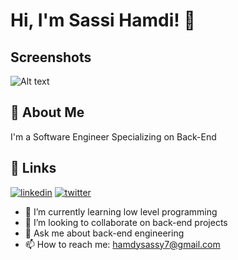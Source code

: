 # Hi, I'm Sassi Hamdi! 👋


## Screenshots

<img src="https://www.istockphoto.com/vector/software-engineering-banner-and-icons-gm636526232-112969729" alt="Alt text" title="Optional title">


## 🚀 About Me
I'm a Software Engineer Specializing on Back-End

## 🔗 Links

[![linkedin](https://img.shields.io/badge/linkedin-0A66C2?style=for-the-badge&logo=linkedin&logoColor=white)](https://www.linkedin.com/in/sassi-hamdi/)
[![twitter](https://img.shields.io/badge/twitter-1DA1F2?style=for-the-badge&logo=twitter&logoColor=white)](https://twitter.com/Hamdy077)
 

- 🌱 I’m currently learning low level programming
- 👯 I’m looking to collaborate on back-end projects
- 💬 Ask me about back-end engineering
- 📫 How to reach me: hamdysassy7@gmail.com
